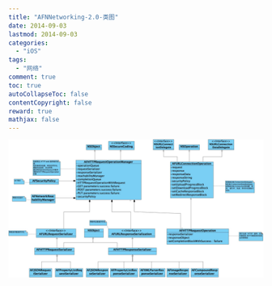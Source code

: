 ```yaml
---
title: "AFNNetworking-2.0-类图"
date: 2014-09-03
lastmod: 2014-09-03
categories:
  - "iOS"
tags:
  - "网络"
comment: true
toc: true
autoCollapseToc: false
contentCopyright: false
reward: true
mathjax: false
---
```



![image](/images/post/2014-09-03-afnnetworking-2-dot-0-lei-tu/AFNNetworking_main_class_picture.jpg)